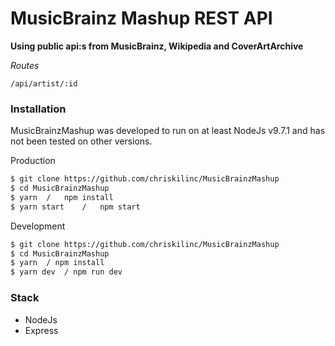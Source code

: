 # MusicBrainz Mashup REST API
**Using public api:s from MusicBrainz, Wikipedia and CoverArtArchive**

*Routes*
```
/api/artist/:id
```

### Installation
MusicBrainzMashup was developed to run on at least NodeJs v9.7.1 and has not been tested on other versions.

Production
```sh
$ git clone https://github.com/chriskilinc/MusicBrainzMashup
$ cd MusicBrainzMashup
$ yarn  /   npm install
$ yarn start    /   npm start
```

Development
```sh
$ git clone https://github.com/chriskilinc/MusicBrainzMashup
$ cd MusicBrainzMashup
$ yarn  / npm install
$ yarn dev  / npm run dev
```

### Stack
* NodeJs
* Express

